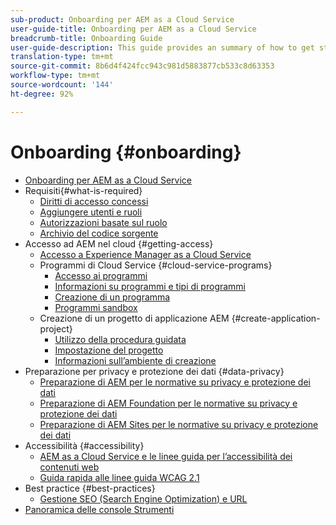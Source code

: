 ```yaml
---
sub-product: Onboarding per AEM as a Cloud Service
user-guide-title: Onboarding per AEM as a Cloud Service
breadcrumb-title: Onboarding Guide
user-guide-description: This guide provides an summary of how to get started with Experience Manager as a Cloud Service, including how to get access and important data protection information.
translation-type: tm+mt
source-git-commit: 8b6d4f424fcc943c981d5883877cb533c8d63353
workflow-type: tm+mt
source-wordcount: '144'
ht-degree: 92%

---
```



# Onboarding {#onboarding}

+ [Onboarding per AEM as a Cloud Service](/help/onboarding/home.md)
+ Requisiti{#what-is-required}
   + [Diritti di accesso concessi](what-is-required/access-rights-granted.md)
   + [Aggiungere utenti e ruoli](what-is-required/add-users-roles.md)
   + [Autorizzazioni basate sul ruolo](what-is-required/role-based-permissions.md)
   + [Archivio del codice sorgente](what-is-required/source-code-repository.md)
+ Accesso ad AEM nel cloud {#getting-access}
   + [Accesso a Experience Manager as a Cloud Service](getting-access-to-aem-in-cloud/navigation.md)
   + Programmi di Cloud Service {#cloud-service-programs}
      + [Accesso ai programmi](getting-access-to-aem-in-cloud/first-time-login.md)
      + [Informazioni su programmi e tipi di programmi](getting-access-to-aem-in-cloud/understand-program-types.md)
      + [Creazione di un programma](getting-access-to-aem-in-cloud/creating-a-program.md)
      + [Programmi sandbox](getting-access-to-aem-in-cloud/sandbox-programs.md)
   + Creazione di un progetto di applicazione AEM {#create-application-project}
      + [Utilizzo della procedura guidata](getting-access-to-aem-in-cloud/using-the-wizard.md)
      + [Impostazione del progetto](getting-access-to-aem-in-cloud/setting-up-project.md)
      + [Informazioni sull’ambiente di creazione](getting-access-to-aem-in-cloud/build-environment-details.md)
+ Preparazione per privacy e protezione dei dati {#data-privacy}
   + [Preparazione di AEM per le normative su privacy e protezione dei dati](data-privacy-and-protection-readiness/aem-readiness.md)
   + [Preparazione di AEM Foundation per le normative su privacy e protezione dei dati](data-privacy-and-protection-readiness/foundation-readiness.md)
   + [Preparazione di AEM Sites per le normative su privacy e protezione dei dati](data-privacy-and-protection-readiness/sites-readiness.md)
+ Accessibilità {#accessibility}
   + [AEM as a Cloud Service e le linee guida per l’accessibilità dei contenuti web](accessibility/web-accessibility.md)
   + [Guida rapida alle linee guida WCAG 2.1](accessibility/quick-guide-wcag.md)
+ Best practice   {#best-practices}
   + [Gestione SEO (Search Engine Optimization) e URL](best-practices/seo-and-url-management.md)
+ [Panoramica delle console Strumenti](tools-consoles.md)
